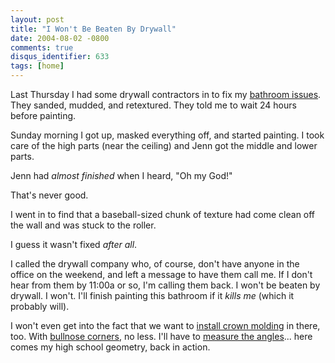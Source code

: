 ```yaml
---
layout: post
title: "I Won't Be Beaten By Drywall"
date: 2004-08-02 -0800
comments: true
disqus_identifier: 633
tags: [home]
---
```

Last Thursday I had some drywall contractors in to fix my [bathroom
issues](/archive/2004/07/02/wall-decals.aspx). They sanded, mudded, and
retextured. They told me to wait 24 hours before painting.

 Sunday morning I got up, masked everything off, and started painting. I
took care of the high parts (near the ceiling) and Jenn got the middle
and lower parts.

 Jenn had *almost finished* when I heard, "Oh my God!"

 That's never good.

 I went in to find that a baseball-sized chunk of texture had come clean
off the wall and was stuck to the roller.

 I guess it wasn't fixed *after all*.

 I called the drywall company who, of course, don't have anyone in the
office on the weekend, and left a message to have them call me. If I
don't hear from them by 11:00a or so, I'm calling them back. I won't be
beaten by drywall. I won't. I'll finish painting this bathroom if it
*kills me* (which it probably will).

 I won't even get into the fact that we want to [install crown
molding](http://www.altereagle.com/How_to_install.html) in there, too.
With [bullnose corners](http://www.compoundmiter.com/faq.html#bullnose),
no less. I'll have to [measure the
angles](http://www.compoundmiter.com/true_angle_tool.html)... here comes
my high school geometry, back in action.
